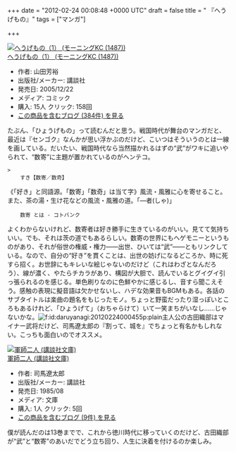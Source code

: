 
+++
date = "2012-02-24 00:08:48 +0000 UTC"
draft = false
title = " 『へうげもの』"
tags = ["マンガ"]

+++
<div class="hatena-asin-detail"><a href="http://www.amazon.co.jp/exec/obidos/ASIN/4063724875/bestylesnet-22/"><img src="http://ecx.images-amazon.com/images/I/517T4BQ6EEL._SL160_.jpg" class="hatena-asin-detail-image" alt="へうげもの（1） (モーニングKC (1487))" title="へうげもの（1） (モーニングKC (1487))"/></a><div class="hatena-asin-detail-info"><a href="http://www.amazon.co.jp/exec/obidos/ASIN/4063724875/bestylesnet-22/">へうげもの（1） (モーニングKC (1487))</a><ul><li><span class="hatena-asin-detail-label">作者:</span> 山田芳裕</li><li><span class="hatena-asin-detail-label">出版社/メーカー:</span> 講談社</li><li><span class="hatena-asin-detail-label">発売日:</span> 2005/12/22</li><li><span class="hatena-asin-detail-label">メディア:</span> コミック</li><li><span class="hatena-asin-detail-label">購入</span>: 15人 <span class="hatena-asin-detail-label">クリック</span>: 158回</li><li><a href="http://d.hatena.ne.jp/asin/4063724875/bestylesnet-22" target="_blank">この商品を含むブログ (384件) を見る</a></li></ul></div><div class="hatena-asin-detail-foot"></div></div>たぶん、「ひょうげもの」って読むんだと思う。戦国時代が舞台のマンガだと、最近は『センゴク』なんかが思い浮かぶのだけど、こいつはそういうのとは一線を画している。だいたい、戦国時代なら当然描かれるはずの“武”がワキに追いやられて、“数寄”に主題が置かれているのがヘンテコ。

    >
        すき【数寄／数奇】	
 
《「好き」と同語源。「数寄」「数奇」は当て字》風流・風雅に心を寄せること。また、茶の湯・生け花などの風流・風雅の道。「―者(しゃ)」

        数寄 とは - コトバンク 
    
よくわからないけれど、数寄者は好き勝手に生きているのがいい。見てて気持ちいい。でも、それは茨の道でもあるらしい。数寄の世界にもヘゲモニーというものがあり、それが俗世の権威・権力――出世、ひいては“武”――ともリンクしている。なので、自分の“好き”を貫くことは、出世の妨げになるどころか、時に死すら招く。お世辞にもキレいな絵じゃないのだけど（これはわざとなんだろう）、線が濃く、やたらチカラがあり、構図が大胆で、読んでいるとグイグイ引っ張られるのを感じる。単色刷りなのに色鮮やかに感じるし、音すら聞こえそう。感触の表現に擬音語は欠かせないし、ハデな効果音もBGMもある。各話のサブタイトルは楽曲の題名をもじったモノ。ちょっと野蛮だったり湿っぽいところもあるけれど、「ひょうげて」（おちゃらけて）いて一笑まちがいなし……じゃないかな。<img src="http://cdn-ak.f.st-hatena.com/images/fotolife/d/daruyanagi/20120224/20120224000455.png" alt="f:id:daruyanagi:20120224000455p:plain" title="f:id:daruyanagi:20120224000455p:plain" class="hatena-fotolife"/>主人公の古田織部はマイナー武将だけど、司馬遼太郎の『割って、城を』でちょっと有名かもしれない。こっちも面白いのでオススメ。<div class="hatena-asin-detail"><a href="http://www.amazon.co.jp/exec/obidos/ASIN/4061835696/bestylesnet-22/"><img src="http://ecx.images-amazon.com/images/I/218RD79PRBL._SL160_.jpg" class="hatena-asin-detail-image" alt="軍師二人 (講談社文庫)" title="軍師二人 (講談社文庫)"/></a><div class="hatena-asin-detail-info"><a href="http://www.amazon.co.jp/exec/obidos/ASIN/4061835696/bestylesnet-22/">軍師二人 (講談社文庫)</a><ul><li><span class="hatena-asin-detail-label">作者:</span> 司馬遼太郎</li><li><span class="hatena-asin-detail-label">出版社/メーカー:</span> 講談社</li><li><span class="hatena-asin-detail-label">発売日:</span> 1985/08</li><li><span class="hatena-asin-detail-label">メディア:</span> 文庫</li><li><span class="hatena-asin-detail-label">購入</span>: 1人 <span class="hatena-asin-detail-label">クリック</span>: 5回</li><li><a href="http://d.hatena.ne.jp/asin/4061835696/bestylesnet-22" target="_blank">この商品を含むブログ (9件) を見る</a></li></ul></div><div class="hatena-asin-detail-foot"></div></div>僕が読んだのは13巻までで、これから徳川時代に移っていくのだけど、古田織部が“武”と“数寄”のあいだでどう立ち回り、人生に決着を付けるのか楽しみ。


